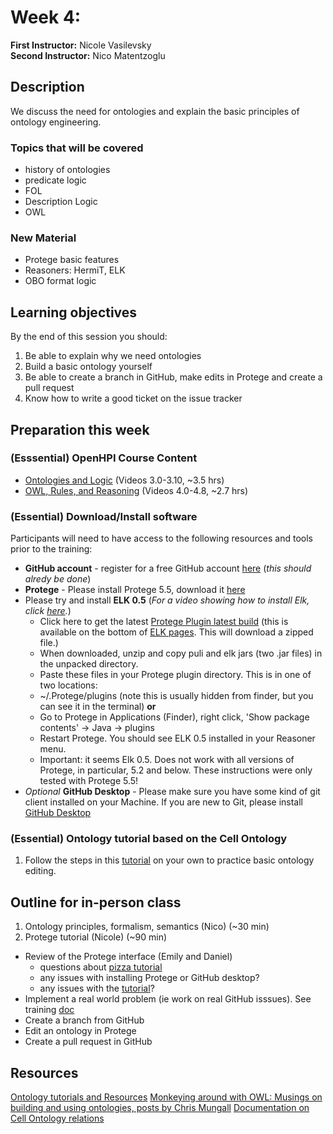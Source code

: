 # Week 4:

**First Instructor:** Nicole Vasilevsky  
**Second Instructor:** Nico Matentzoglu

## Description
We discuss the need for ontologies and explain the basic principles of ontology engineering. 

### Topics that will be covered
- history of ontologies
- predicate logic
- FOL
- Description Logic
- OWL

### New Material
- Protege basic features
- Reasoners: HermiT, ELK
- OBO format logic

## Learning objectives
By the end of this session you should:
1. Be able to explain why we need ontologies
2. Build a basic ontology yourself
3. Be able to create a branch in GitHub, make edits in Protege and create a pull request
4. Know how to write a good ticket on the issue tracker

## Preparation this week

### (Esssential) OpenHPI Course Content
- [Ontologies and Logic](https://open.hpi.de/courses/semanticweb2015/items/2oYC9PkLYvxv4InZuBMBVl) (Videos 3.0-3.10, ~3.5 hrs)
- [OWL, Rules, and Reasoning](https://open.hpi.de/courses/semanticweb2015/items/2oCcvFX4bzhBbNWE6EVpoV) (Videos 4.0-4.8, ~2.7 hrs)

### (Essential) Download/Install software

Participants will need to have access to the following resources and tools prior to the training:
- **GitHub account** - register for a free GitHub account [here](https://github.com/join?ref_cta=Sign+up&ref_loc=header+logged+out&ref_page=%2F&source=header-home) (_this should alredy be done_)
- **Protege** - Please install Protege 5.5, download it [here](https://protege.stanford.edu/)
- Please try and install **ELK 0.5** (_For a video showing how to install Elk, click [here](https://www.dropbox.com/s/n3td2n48xmwd3mj/Install_ELK_0.5.mov?dl=0)._) 
  - Click here to get the latest [Protege Plugin latest build](https://oss.sonatype.org/service/local/artifact/maven/content?r=snapshots&g=org.semanticweb.elk&a=elk-distribution-protege&e=zip&v=LATEST) (this is available on the bottom of [ELK pages](https://github.com/liveontologies/elk-reasoner/wiki/GettingElk). This will download a zipped file.)
  - When downloaded, unzip and copy puli and elk jars (two .jar files) in the unpacked directory.
  -  Paste these files in your Protege plugin directory. This is in one of two locations:
    - ~/.Protege/plugins (note this is usually hidden from finder, but you can see it in the terminal) **or**
    - Go to Protege in Applications (Finder), right click, 'Show package contents' -> Java -> plugins
  - Restart Protege. You should see ELK 0.5 installed in your Reasoner menu. 
  - Important: it seems Elk 0.5. Does not work with all versions of Protege, in particular, 5.2 and below. These instructions were only tested with Protege 5.5!
- _Optional_ **GitHub Desktop** - Please make sure you have some kind of git client installed on your Machine. If you are new to Git, please install [GitHub Desktop](https://desktop.github.com/)

### (Essential) Ontology tutorial based on the Cell Ontology

1. Follow the steps in this [tutorial](https://docs.google.com/document/d/1dPeCH2NFYb_akfv1vhlMFdQHjm_1VRoX5LH7_n4j2oE/edit#) on your own to practice basic ontology editing.

## Outline for in-person class

1. Ontology principles, formalism, semantics (Nico) (~30 min)
2. Protege tutorial (Nicole) (~90 min) 
  - Review of the Protege interface (Emily and Daniel)
    - questions about [pizza tutorial](https://www.michaeldebellis.com/post/new-protege-pizza-tutorial)
    - any issues with installing Protege or GitHub desktop?
    - any issues with the [tutorial](https://docs.google.com/document/d/1dPeCH2NFYb_akfv1vhlMFdQHjm_1VRoX5LH7_n4j2oE/edit#)?
  - Implement a real world problem (ie work on real GitHub isssues). See training [doc](https://docs.google.com/document/d/1dPeCH2NFYb_akfv1vhlMFdQHjm_1VRoX5LH7_n4j2oE/edit#heading=h.30zswce50eac)
  - Create a branch from GitHub
  - Edit an ontology in Protege
  - Create a pull request in GitHub

## Resources

[Ontology tutorials and Resources](https://tislab.org/ontologyResources.html)
[Monkeying around with OWL: Musings on building and using ontologies, posts by Chris Mungall](https://douroucouli.wordpress.com/)
[Documentation on Cell Ontology relations](https://github.com/obophenotype/cell-ontology/blob/master/documentation/relations_guide.md)
